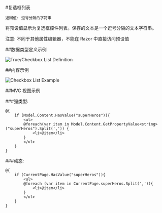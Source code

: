 #复选框列表

`返回值: 逗号分隔的字符串`

将预设值显示为复选框控件列表。保存的文本是一个逗号分隔的文本字符串。

注意: 不同于其他属性编辑器，不能在 Razor 中直接访问预设值

##数据类型定义示例

![True/Checkbox List Definition](images/wip.png)

##内容示例 

![Checkbox List Example](images/wip.png)

##MVC 视图示例

###强类型:

	@{
		if (Model.Content.HasValue("superHeros")){
			<ul>
			@foreach(var item in Model.Content.GetPropertyValue<string>("superHeros").Split(',')) {
				<li>@item</li>
			}
			</ul>
		}
	}

###动态: 

	@{
		if (CurrentPage.HasValue("superHeros")){
			<ul>
			@foreach (var item in CurrentPage.superHeros.Split(',')){
				<li>@item</li>
			}
			</ul>
		}
	}
    
